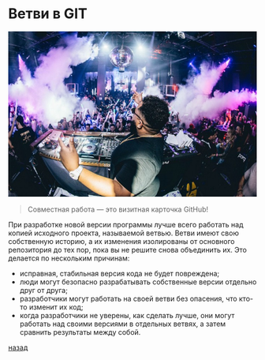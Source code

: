 # Ветви в GIT

![ветка](04.jpeg)

>Совместная работа — это визитная карточка GitHub!

При разработке новой версии программы лучше всего работать над копией исходного проекта, называемой ветвью. Ветви имеют свою собственную историю, а их изменения изолированы от основного репозитория до тех пор, пока вы не решите снова объединить их. Это делается по нескольким причинам:

* исправная, стабильная версия кода не будет повреждена;
* люди могут безопасно разрабатывать собственные версии отдельно друг от друга;
* разработчики могут работать на своей ветви без опасения, что кто-то изменит их код;
* когда разработчики не уверены, как сделать лучше, они могут работать над своими версиями в отдельных ветвях, а затем сравнить результаты между собой.

[назад](README.md)
